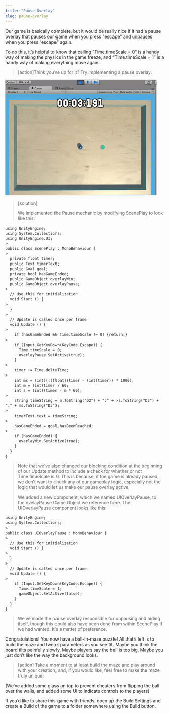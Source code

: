 ```yaml
---
title: "Pause Overlay"
slug: pause-overlay
---
```


Our game is basically complete, but it would be really nice if it had a pause overlay that pauses our game when you press "escape" and unpauses when you press “escape” again.

To do this, it’s helpful to know that calling "Time.timeScale = 0" is a handy way of making the physics in the game freeze, and “Time.timeScale = 1” is a handy way of making everything move again.

>[action]Think you’re up for it?  Try implementing a pause overlay.

![image alt text](../assets/image_60.gif)

>[solution]
>
>We implemented the Pause mechanic by modifying ScenePlay to look like this:
>
```
using UnityEngine;
using System.Collections;
using UnityEngine.UI;
>
public class ScenePlay : MonoBehaviour {
>
  private float timer;
  public Text timerText;
  public Goal goal;
  private bool hasGameEnded;
  public GameObject overlayWin;
  public GameObject overlayPause;
>
  // Use this for initialization
  void Start () {
>
  }
>
  // Update is called once per frame
  void Update () {
>
    if (hasGameEnded && Time.timeScale != 0) {return;}
>
    if (Input.GetKeyDown(KeyCode.Escape)) {
      Time.timeScale = 0;
      overlayPause.SetActive(true);
    }
>
    timer += Time.deltaTime;
>
    int ms = (int)(((float)(timer - (int)timer)) * 1000);
    int m = (int)timer / 60;
    int s = (int)(timer - m * 60);
>
    string timeString = m.ToString("D2") + ":" + >s.ToString("D2") + ":" + ms.ToString("D3");
>
    timerText.text = timeString;
>
    hasGameEnded = goal.hasBeenReached;
>
    if (hasGameEnded) {
      overlayWin.SetActive(true);
    }
  }
}
```
>Note that we’ve also changed our blocking condition at the beginning of our Update method to include a check for whether or not Time.timeScale is 0.  This is because, if the game is already paused, we don’t want to check any of our gameplay logic, especially not the logic that would let us make our pause overlay active.
>
>We added a new component, which we named UIOverlayPause, to the ovelayPause Game Object we reference here.  The UIOverlayPause component looks like this:
>
```
using UnityEngine;
using System.Collections;
>
public class UIOverlayPause : MonoBehaviour {
>
  // Use this for initialization
  void Start () {
>
  }
>
  // Update is called once per frame
  void Update () {
>
    if (Input.GetKeyDown(KeyCode.Escape)) {
      Time.timeScale = 1;
      gameObject.SetActive(false);
    }
  }
}
```
>We’ve made the pause overlay responsible for unpausing and hiding itself, though this could also have been done from within ScenePlay if we had wanted.  It’s a matter of preference.

Congratulations!  You now have a ball-in-maze puzzle!  All that’s left is to build the maze and tweak parameters as you see fit.  Maybe you think the board tilts painfully slowly.  Maybe players say the ball is too big.  Maybe you just don’t like the way the background looks.

>[action]
>Take a moment to at least build the maze and play around with your creation, and, if you would like, feel free to make the maze truly unique!

(We’ve added some glass on top to prevent cheaters from flipping the ball over the walls, and added some UI to indicate controls to the players)

If you’d like to share this game with friends, open up the Build Settings and create a Build of the game to a folder somewhere using the Build button.
